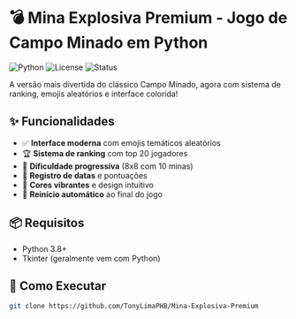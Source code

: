 # 💣 Mina Explosiva Premium - Jogo de Campo Minado em Python

![Python](https://img.shields.io/badge/Python-3.8+-blue?logo=python)
![License](https://img.shields.io/badge/License-MIT-green)
![Status](https://img.shields.io/badge/Status-Completed-brightgreen)

A versão mais divertida do clássico Campo Minado, agora com sistema de ranking, emojis aleatórios e interface colorida!

## ✨ Funcionalidades
- ✅ **Interface moderna** com emojis temáticos aleatórios
- 🏆 **Sistema de ranking** com top 20 jogadores
- 🔢 **Dificuldade progressiva** (8x8 com 10 minas)
- 📅 **Registro de datas** e pontuações
- 🎨 **Cores vibrantes** e design intuitivo
- 🔄 **Reinício automático** ao final do jogo

## 📦 Requisitos
- Python 3.8+
- Tkinter (geralmente vem com Python)

## 🚀 Como Executar
```bash
git clone https://github.com/TonyLimaPHB/Mina-Explosiva-Premium
